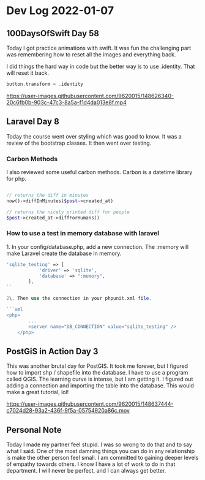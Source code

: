 # Dev Log 2022-01-07

## 100DaysOfSwift Day 58

Today I got practice animations with swift.  It was fun the challenging part was remembering how to reset all the images and everything back.

I did things the hard way in code but the better way is to use .identity.  That will reset it back.

```swift
button.transform = .identity
```

https://user-images.githubusercontent.com/9620015/148626340-20c6fb0b-903c-47c3-8a5a-f1d4da013e8f.mp4

## Laravel Day 8

Today the course went over styling which was good to know.  It was a review of the bootstrap classes.   It then went over testing.

### Carbon Methods

I also reviewed some useful carbon methods.  Carbon is a datetime library for php.

```php

// returns the diff in minutes
now()->diffInMinutes($post->created_at)

// returns the nicely printed diff for people
$post->created_at->diffForHumans()
```

### How to use a test in memory database with laravel

1\. In your config/database.php, add a new connection. The :memory will make Laravel create the database in memory.

```php 
'sqlite_testing' => [
            'driver' => 'sqlite',
            'database' => ":memory",
        ],
`` 

2\. Then use the connection in your phpunit.xml file.

```xml
<php>
        ...
        <server name="DB_CONNECTION" value="sqlite_testing" />
    </php>
```

## PostGiS in Action Day 3

This was another brutal day for PostGIS.  It took me forever, but I figured how to import shp / shapefile into the database.  I have to use a program called QGIS.  The learning curve is intense, but I am getting it.  I figured out adding a connection and importing the table into the database.  This would make a great tutorial, lol!


https://user-images.githubusercontent.com/9620015/148637444-c7024d28-93a2-436f-9f5a-05754920a86c.mov

## Personal Note

Today I made my partner feel stupid.  I was so wrong to do that and to say what I said.  One of the most damning things you can do in any relationship is make the other person feel small.  I am committed to gaining deeper levels of empathy towards others.  I know I have a lot of work to do in that department.  I will never be perfect, and I can always get better.  




